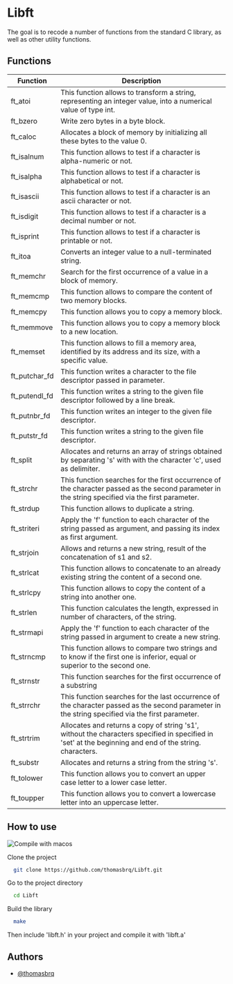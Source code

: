 
# Libft 

The goal is to recode a number of functions from the standard C library, as well as other utility functions.

## Functions

| Function      | Description                                                                                                                                             |
|---------------|---------------------------------------------------------------------------------------------------------------------------------------------------------|
| ft_atoi       | This function allows to transform a string, representing an integer value, into a numerical value of type int.                                          |
| ft_bzero      | Write zero bytes in a byte block.                                                                                                                       |
| ft_caloc      | Allocates a block of memory by initializing all these bytes to the value 0.                                                                             |
| ft_isalnum    | This function allows to test if a character is alpha-numeric or not.                                                                                    |
| ft_isalpha    | This function allows to test if a character is alphabetical or not.                                                                                     |
| ft_isascii    | This function allows to test if a character is an ascii character or not.                                                                               |
| ft_isdigit    | This function allows to test if a character is a decimal number or not.                                                                                 |
| ft_isprint    | This function allows to test if a character is printable or not.                                                                                        |
| ft_itoa       | Converts an integer value to a null-terminated string.                                                                                                  |
| ft_memchr     | Search for the first occurrence of a value in a block of memory.                                                                                        |
| ft_memcmp     | This function allows to compare the content of two memory blocks.                                                                                       |
| ft_memcpy     | This function allows you to copy a memory block.                                                                                                        |
| ft_memmove    | This function allows you to copy a memory block to a new location.                                                                                      |
| ft_memset     | This function allows to fill a memory area, identified by its address and its size, with a specific value.                                              |
| ft_putchar_fd | This function writes a character to the file descriptor passed in parameter.                                                                            |
| ft_putendl_fd | This function writes a string to the given file descriptor followed by a line break.                                                                    |
| ft_putnbr_fd  | This function writes an integer to the given file descriptor.                                                                                           |
| ft_putstr_fd  | This function writes a string to the given file descriptor.                                                                                             |
| ft_split      | Allocates and returns an array of strings obtained by separating 's' with with the character 'c', used as delimiter.                                    |
| ft_strchr     | This function searches for the first occurrence of the character passed as the second parameter in the string specified via the first parameter.        |
| ft_strdup     | This function allows to duplicate a string.                                                                                                             |
| ft_striteri   | Apply the 'f' function to each character of the string passed as argument, and passing its index as first argument.                                     |
| ft_strjoin    | Allows and returns a new string, result of the concatenation of s1 and s2.                                                                              |
| ft_strlcat    | This function allows to concatenate to an already existing string the content of a second one.                                                          |
| ft_strlcpy    | This function allows to copy the content of a string into another one.                                                                                  |
| ft_strlen     | This function calculates the length, expressed in number of characters, of the string.                                                                  |
| ft_strmapi    | Apply the 'f' function to each character of the string passed in argument to create a new string.                                                       |
| ft_strncmp    | This function allows to compare two strings and to know if the first one is inferior, equal or superior to the second one.                              |
| ft_strnstr    | This function searches for the first occurrence of a substring                                                                                          |
| ft_strrchr    | This function searches for the last occurrence of the character passed as the second parameter in the string specified via the first parameter.         |
| ft_strtrim    | Allocates and returns a copy of string 's1', without the characters specified in specified in 'set' at the beginning and end of the string. characters. |
| ft_substr     | Allocates and returns a string from the string 's'.                                                                                                     |
| ft_tolower    | This function allows you to convert an upper case letter to a lower case letter.                                                                        |
| ft_toupper    | This function allows you to convert a lowercase letter into an uppercase letter.                                                                        |

## How to use
![Compile with macos](https://badgen.net/badge/build/macOS/grey?icon=apple)

Clone the project

```bash
  git clone https://github.com/thomasbrq/Libft.git
```

Go to the project directory

```bash
  cd Libft
```

Build the library

```bash
  make
```

Then include 'libft.h' in your project and compile it with 'libft.a'

## Authors

- [@thomasbrq](https://github.com/thomasbrq)
